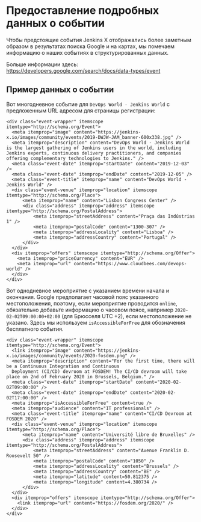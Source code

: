# Предоставление подробных данных о событии

Чтобы предстоящие события Jenkins X отображались более заметным образом в результатах поиска Google и на картах, мы помечаем информацию о наших событиях в структурированных данных.

Больше информации здесь: https://developers.google.com/search/docs/data-types/event

## Пример данных о событии

Вот многодневное событие для `DevOps World - Jenkins World` с предложенным URL адресом для страницы регистрации:

```
<div class="event-wrapper" itemscope itemtype="http://schema.org/Event">
  <meta itemprop="image" content="https://jenkins-x.io/images/community/events/2019-DWJW-JAM_banner-600x338.jpg" />
  <meta itemprop="description" content="DevOps World - Jenkins World is the largest gathering of Jenkins users in the world, including Jenkins experts, continuous delivery practitioners, and companies offering complementary technologies to Jenkins." />
  <meta class="event-date" itemprop="startDate" content="2019-12-03" />
  <meta class="event-date" itemprop="endDate" content="2019-12-05" />
  <meta class="event-title" itemprop="name" content="DevOps World - Jenkins World" />
  <div class="event-venue" itemprop="location" itemscope itemtype="http://schema.org/Place">
      <meta itemprop="name" content="Lisbon Congress Center" />
      <div class="address" itemprop="address" itemscope itemtype="http://schema.org/PostalAddress">
          <meta itemprop="streetAddress" content="Praça das Indústrias 1" />
          <meta itemprop="postalCode" content="1300-307" />
          <meta itemprop="addressLocality" content="Lisboa" />
          <meta itemprop="addressCountry" content="Portugal" />
      </div>
  </div>
  <div itemprop="offers" itemscope itemtype="http://schema.org/Offer">
    <meta itemprop="priceCurrency" content="EUR" />
    <meta itemprop="url" content="https://www.cloudbees.com/devops-world" />
  </div>
</div>
```

Вот однодневное мероприятие с указанием времени начала и окончания. Google предполагает часовой пояс указанного местоположения, поэтому, если мероприятие проводится `online`, обязательно добавьте информацию о часовом поясе, например `2020-02-02T09:00:00+02:00` (для Брюсселя UTC +2), если местоположение не указано. 
Здесь мы используем `isAccessibleForFree` для обозначения бесплатного события.

```
<div class="event-wrapper" itemscope itemtype="http://schema.org/Event">
  <link itemprop="image" content="https://jenkins-x.io/images/community/events/2020-fosdem.png" />
  <meta itemprop="description" content="For the first time, there will be a Continuous Integration and Continuous 
  Deployment (CI/CD) devroom at FOSDEM! The CI/CD devroom will take place on 2nd of February 2020 in Brussels, Belgium." />
  <meta class="event-date" itemprop="startDate" content="2020-02-02T09:00:00" />
  <meta class="event-date" itemprop="endDate" content="2020-02-02T17:00:00" />
  <meta itemprop="isAccessibleForFree" content=true />
  <meta itemprop="audience" content="IT professionals" />
  <meta class="event-title" itemprop="name" content="CI/CD Devroom at FOSDEM 2020" />
  <div class="event-venue" itemprop="location" itemscope itemtype="http://schema.org/Place">
      <meta itemprop="name" content="Université libre de Bruxelles" />
      <div class="address" itemprop="address" itemscope itemtype="http://schema.org/PostalAddress">
          <meta itemprop="streetAddress" content="Avenue Franklin D. Roosevelt 50" />
          <meta itemprop="postalCode" content="1050" />
          <meta itemprop="addressLocality" content="Brussels" />
          <meta itemprop="addressCountry" content="BE" />
          <meta itemprop="latitude" content=50.812375 />
          <meta itemprop="longitude" content=4.380734 />
      </div>
  </div>
  <div itemprop="offers" itemscope itemtype="http://schema.org/Offer">
    <link itemprop="url" content="https://fosdem.org/2020/" />
  </div>
</div>
```